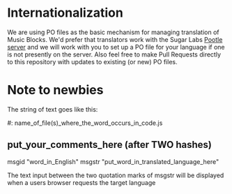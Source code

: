 Internationalization
====================

We are using PO files as the basic mechanism for managing translation
of Music Blocks. We'd prefer that translators work with the Sugar
Labs [Pootle server](http://translate.sugarlabs.org/projects/MusicBlocks/) and
we will work with you to set up a PO file for your language if one is
not presently on the server. Also feel free to make Pull Requests
directly to this repository with updates to existing (or new) PO
files.

Note to newbies
===============

The string of text goes like this:

#: name_of_file(s)_where_the_word_occurs_in_code.js
## put_your_comments_here (after TWO hashes)
msgid "word_in_English"
msgstr "put_word_in_translated_language_here"

The text input between the two quotation marks of msgstr will be displayed when a users browser requests the target language